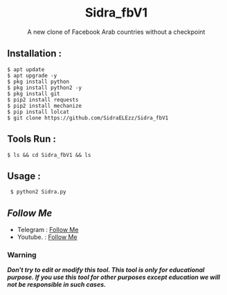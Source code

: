 <h1 align="center">Sidra_fbV1</h1>
<p align="center">A new clone of Facebook Arab countries without a checkpoint</p>


## Installation :
```
$ apt update
$ apt upgrade -y
$ pkg install python
$ pkg install python2 -y
$ pkg install git
$ pip2 install requests
$ pip2 install mechanize
$ pip install lolcat
$ git clone https://github.com/SidraELEzz/Sidra_fbV1
```

## Tools Run :
```
$ ls && cd Sidra_fbV1 && ls
```

## Usage :
```
 $ python2 Sidra.py
```

## ***Follow Me***

* Telegram : [Follow Me](https://www.facebook.com/X4V1D)
* Youtube. : [Follow Me](https://youtube.com/channel/UCzFviFYCOJI4IwhdVOQTqIw)

### Warning

***Don't try to edit or modify this tool. This tool is only for educational purpose. If you use this tool for other purposes except education we will not be responsible in such cases.***
